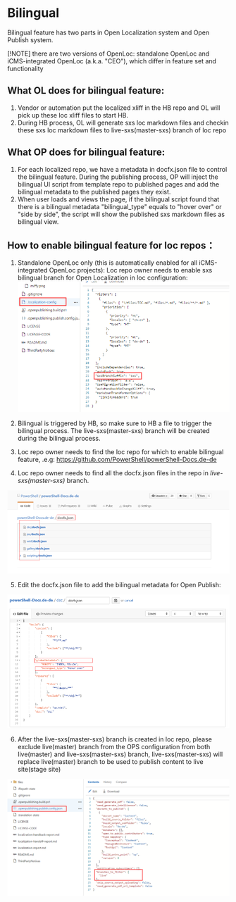# Bilingual

Bilingual feature has two parts in Open Localization system and Open Publish system.

[!NOTE] there are two versions of OpenLoc:  standalone OpenLoc and iCMS-integrated OpenLoc (a.k.a. "CEO"), which differ in feature set and functionality

## What OL does for bilingual feature:

1.	Vendor or automation put the localized xliff in the HB repo and OL will pick up these loc xliff files to start HB.
2.	During HB process, OL will generate sxs loc markdown files and checkin these sxs loc markdown files to live-sxs(master-sxs) branch of loc repo

## What OP does for bilingual feature:

1.	For each localized repo, we have a metadata in docfx.json file to control the bilingual feature. During the publishing process, OP will inject the bilingual UI script from template repo to published pages and add the bilingual metadata to the published pages they exist.  
2.	When user loads and views the page, if the bilingual script found that there is a bilingual metadata "bilingual_type" equals to "hover over" or "side by side", the script will show the published sxs markdown files as bilingual view.  

## How to enable bilingual feature for loc repos：

1. Standalone OpenLoc only (this is automatically enabled for all iCMS-integrated OpenLoc projects): Loc repo owner needs to enable sxs bilingual branch for Open Localization in loc configuration:  
![loc_enable_sxs_branch_config](../../images/loc_enable_sxs_branch_config.png)  

2. Bilingual is triggered by HB, so make sure to HB a file to trigger the bilingual process. The live-sxs(master-sxs) branch will be created during the bilingual process.  

3. Loc repo owner needs to find the loc repo for which to enable bilingual feature, .e.g: https://github.com/PowerShell/powerShell-Docs.de-de  

4. Loc repo owner needs to find all the docfx.json files in the repo in *live-sxs(master-sxs)* branch.  

![loc_find_docfx](../../images/loc_find_docfx.png)  

5. Edit the docfx.json file to add the bilingual metadata for Open Publish:  

![loc_add_bilingual_metadata](../../images/loc_add_bilingual_metadata.png)  

6. After the live-sxs(master-sxs) branch is created in loc repo, please exclude live(master) branch from the OPS configuration from both live(master) and live-sxs(master-sxs) branch, live-sxs(master-sxs) will replace live(master) branch to be used to publish content to live site(stage site)  

![exclude_live_branch_from_op_config](../../images/exclude_live_branch_from_op_config.png) 


